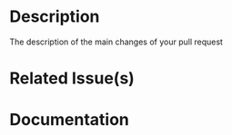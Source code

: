 # Description
The description of the main changes of your pull request

# Related Issue(s)
<!---
For example:

- closes #106
--->

# Documentation

<!---
Share links to useful documentation
--->
